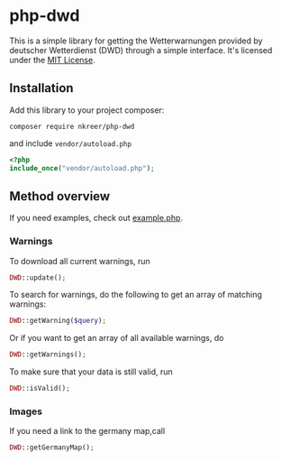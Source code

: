 # php-dwd

This is a simple library for getting the Wetterwarnungen provided by deutscher Wetterdienst (DWD) through a simple interface.
It's licensed under the [MIT License](LICENSE).

## Installation

Add this library to your project  composer:

`composer require nkreer/php-dwd`

and include `vendor/autoload.php`

```php
<?php
include_once("vendor/autoload.php");
```

## Method overview

If you need examples, check out [example.php](example.php).

### Warnings

To download all current warnings, run

```php
DWD::update();
```

To search for warnings, do the following to get an array of matching warnings:

```php
DWD::getWarning($query);
```

Or if you want to get an array of all available warnings, do

```php
DWD::getWarnings();
```

To make sure that your data is still valid, run

```php
DWD::isValid();
```

### Images

If you need a link to the germany map,call

```php
DWD::getGermanyMap();
```